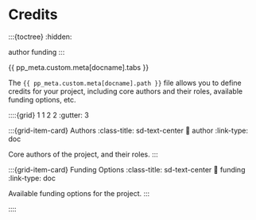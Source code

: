 # Credits

:::{toctree}
:hidden:

author
funding
:::


{{ pp_meta.custom.meta[docname].tabs }}

The `{{ pp_meta.custom.meta[docname].path }}` file allows you to
define credits for your project, including
core authors and their roles, available funding options, etc.


::::{grid} 1 1 2 2
:gutter: 3

:::{grid-item-card} Authors
:class-title: sd-text-center
:link: author
:link-type: doc

Core authors of the project, and their roles. 
:::

:::{grid-item-card} Funding Options
:class-title: sd-text-center
:link: funding
:link-type: doc

Available funding options for the project.
:::

::::